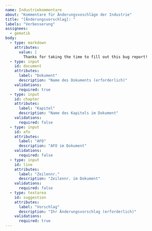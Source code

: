 ```yaml
---
name: Industriekommentare
about: "Kommentare für Änderungsvoschläge der Industrie"
title: "[Änderungsvorschlag]: "
labels: "Verbesserung"
assignees: 
  - gematik
body:
  - type: markdown
    attributes:
      value: |
        Thanks for taking the time to fill out this bug report!
  - type: input
    id: document
    attributes:
      label: "Dokument"
      description: "Name des Dokuments (erforderlich)"
    validations:
      required: true
  - type: input
    id: chapter
    attributes:
      label: "Kapitel"
      description: "Name des Kapitels im Dokument"
    validations:
      required: false
  - type: input
    id: afo
    attributes:
      label: "AFO"
      description: "AFO im Dokument"
    validations:
      required: false
  - type: input
    id: line
    attributes:
      label: "Zeilennr."
      description: "Zeilennr. im Dokument"
    validations:
      required: false
  - type: textarea
    id: suggestion
    attributes:
      label: "Vorschlag"
      description: "Ihr Änderungsvorschlag (erforderlich)"
    validations:
      required: true
---
```


